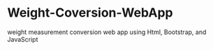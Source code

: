 # Weight-Coversion-WebApp
weight measurement conversion web app using Html, Bootstrap, and JavaScript
